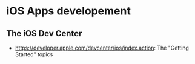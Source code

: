 iOS Apps developement
=====================


The iOS Dev Center
-------------------

* https://developer.apple.com/devcenter/ios/index.action: The "Getting Started" topics
